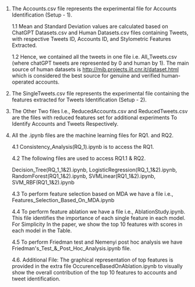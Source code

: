 1. The Accounts.csv file represents the experimental file for Accounts Identification (Setup - 1).
   
   1.1 Mean and Standard Deviation values are calculated based on ChatGPT Datasets.csv and Human Datasets.csv files  containing Tweets, with respective Tweets ID, Accounts ID, and Stylometric Features Extracted.
   
   1.2 Hence, we contained all the tweets in one file i.e. All_Tweets.csv (where chatGPT tweets are represented by 0 and human by 1). The main source of human datasets is http://mib.projects.iit.cnr.it/dataset.html which is considered the best source for genuine and verified human-operated accounts.

2. The SingleTweets.csv file represents the experimental file containing the features extracted for Tweets Identification  (Setup - 2). 

3. The Other Two files I.e., ReducedAccounts.csv and ReducedTweets.csv are the files with reduced features set for additional experiments To Identify Accounts and Tweets Respectively.

4. All the .ipynb files are the machine learning files for RQ1. and RQ2.
   
   4.1 Consistency_Analysis(RQ_1).ipynb is to access the RQ1.
   
   4.2 The following files are used to access RQ1.1 & RQ2.

   Decision_Tree(RQ_1_1&2).ipynb, 
   LogisticRegression(RQ_1_1&2).ipynb, 
   RandomForest(RQ1_1&2).ipynb, 
   SVMLinear(RQ1_1&2).ipynb, 
   SVM_RBF(RQ1_1&2).ipynb

   4.3 To perform feature selection based on MDA we have a file i.e., Features_Selection_Based_On_MDA.ipynb
   
   4.4 To perform feature ablation we have a file i.e., AblationStudy.ipynb. This file identifies the importance of each single feature in each model. For Simplicity In the paper, we show the top 10 features with scores in each model in the Table. 

   4.5 To perform Friedman test and Nemenyi post hoc analysis we have Friedman's_Test_&_Post_Hoc_Analysis.ipynb file.
   
   4.6. Additional File: The graphical representation of top features is provided in the extra file OccurenceBasedOnAblation.ipynb to visually show the overall contribution of the top 10 features to accounts and tweet identification.
   
   
   







